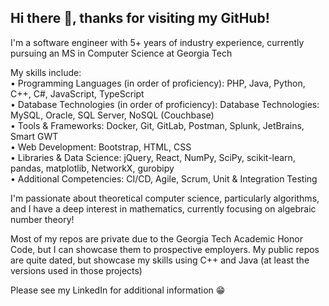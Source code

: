 ## Hi there 👋, thanks for visiting my GitHub!

I'm a software engineer with 5+ years of industry experience, currently pursuing an MS in Computer Science at Georgia Tech

My skills include: <br />
• Programming Languages (in order of proficiency): PHP, Java, Python, C++, C#, JavaScript, TypeScript <br />
• Database Technologies (in order of proficiency): Database Technologies: MySQL, Oracle, SQL Server, NoSQL (Couchbase) <br />
• Tools & Frameworks: Docker, Git, GitLab, Postman, Splunk, JetBrains, Smart GWT <br />
• Web Development: Bootstrap, HTML, CSS <br />
• Libraries & Data Science: jQuery, React, NumPy, SciPy, scikit-learn, pandas, matplotlib, NetworkX, gurobipy <br />
• Additional Competencies: CI/CD, Agile, Scrum, Unit & Integration Testing <br />

I'm passionate about theoretical computer science, particularly algorithms, and I have a deep interest in mathematics, currently focusing on algebraic number theory!

Most of my repos are private due to the Georgia Tech Academic Honor Code, but I can showcase them to prospective employers. My public repos are quite dated, but showcase my skills using C++ and Java (at least the versions used in those projects)

Please see my LinkedIn for additional information 😁
